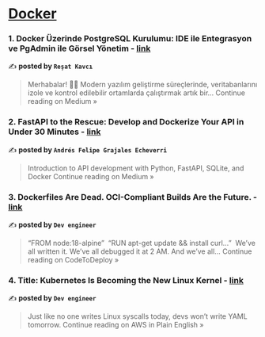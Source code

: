 
<h1><a href=https://medium.com/tag/docker/recommended target="_blank" rel="noopener noreferrer">Docker</a></h1>
<h3>1. Docker Üzerinde PostgreSQL Kurulumu: IDE ile Entegrasyon ve PgAdmin ile Görsel Yönetim - <a href="https://kavciresat.medium.com/docker-%C3%BCzerinde-postgresql-kurulumu-ide-ile-entegrasyon-ve-pgadmin-ile-g%C3%B6rsel-y%C3%B6netim-2ba3ef059356?source=rss------docker-5" target="_blank" rel="noopener noreferrer">link</a></h3>

✍️ **posted by `Reşat Kavcı`**

<blockquote>Merhabalar! 👋😊
Modern yazılım geliştirme süreçlerinde, veritabanlarını izole ve kontrol edilebilir ortamlarda çalıştırmak artık bir…
Continue reading on Medium »</blockquote>

<h3>2. FastAPI to the Rescue: Develop and Dockerize Your API in Under 30 Minutes - <a href="https://medium.com/@a.fgrajaless/fastapi-to-the-rescue-develop-and-dockerize-your-api-in-under-30-minutes-31a807b34132?source=rss------docker-5" target="_blank" rel="noopener noreferrer">link</a></h3>

✍️ **posted by `Andrés Felipe Grajales Echeverri`**

<blockquote>Introduction to API development with Python, FastAPI, SQLite, and Docker
Continue reading on Medium »</blockquote>

<h3>3.  Dockerfiles Are Dead. OCI-Compliant Builds Are the Future. - <a href="https://medium.com/codetodeploy/dockerfiles-are-dead-oci-compliant-builds-are-the-future-efcbacd2b172?source=rss------docker-5" target="_blank" rel="noopener noreferrer">link</a></h3>

✍️ **posted by `Dev engineer`**

<blockquote>“FROM node:18-alpine”
 “RUN apt-get update && install curl…”
 We’ve all written it. We’ve all debugged it at 2 AM. And we’ve all…
Continue reading on CodeToDeploy »</blockquote>

<h3>4. Title: Kubernetes Is Becoming the New Linux Kernel - <a href="https://aws.plainenglish.io/title-kubernetes-is-becoming-the-new-linux-kernel-e1b296424d13?source=rss------docker-5" target="_blank" rel="noopener noreferrer">link</a></h3>

✍️ **posted by `Dev engineer`**

<blockquote>Just like no one writes Linux syscalls today, devs won’t write YAML tomorrow.
Continue reading on AWS in Plain English »</blockquote>


